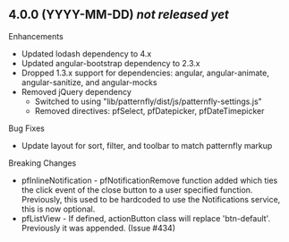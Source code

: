 ## 4.0.0 (YYYY-MM-DD) *not released yet*

Enhancements
- Updated lodash dependency to 4.x
- Updated angular-bootstrap dependency to 2.3.x
- Dropped 1.3.x support for dependencies: angular, angular-animate, angular-sanitize, and angular-mocks
- Removed jQuery dependency
  - Switched to using "lib/patternfly/dist/js/patternfly-settings.js"
  - Removed directives: pfSelect, pfDatepicker, pfDateTimepicker

Bug Fixes
- Update layout for sort, filter, and toolbar to match patternfly markup


Breaking Changes
- pfInlineNotification - pfNotificationRemove function added which ties the click event of the close button to a user specified function.  Previously, this used to be hardcoded to use the Notifications service, this is now optional.
- pfListView - If defined, actionButton class will replace 'btn-default'. Previously it was appended.  (Issue #434) 
